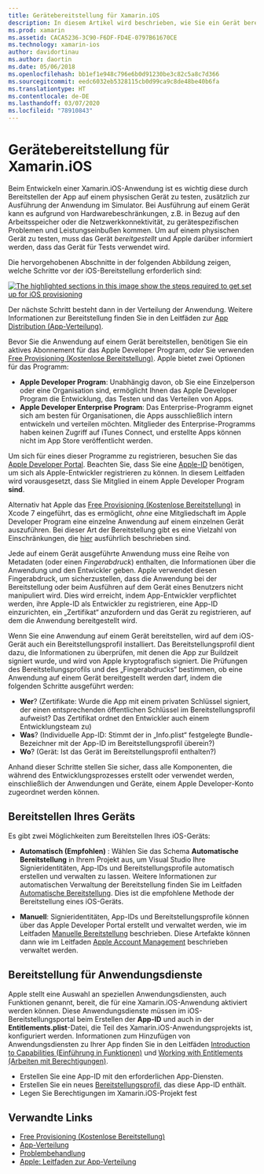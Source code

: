 ```yaml
---
title: Gerätebereitstellung für Xamarin.iOS
description: In diesem Artikel wird beschrieben, wie Sie ein Gerät bereitstellen, damit es zum Testen einer Anwendung verwendet werden kann. Außerdem wird erläutert, wie Sie eine App konfigurieren, damit sie Funktionen wie Pushbenachrichtigungen verwenden kann.
ms.prod: xamarin
ms.assetid: CACA5236-3C90-F6DF-FD4E-0797B61670CE
ms.technology: xamarin-ios
author: davidortinau
ms.author: daortin
ms.date: 05/06/2018
ms.openlocfilehash: bb1ef1e948c796e6b0d91230be3c82c5a8c7d366
ms.sourcegitcommit: eedc6032eb5328115cb0d99ca9c8de48be40b6fa
ms.translationtype: HT
ms.contentlocale: de-DE
ms.lasthandoff: 03/07/2020
ms.locfileid: "78910843"
---
```

# <a name="device-provisioning-for-xamarinios"></a>Gerätebereitstellung für Xamarin.iOS

Beim Entwickeln einer Xamarin.iOS-Anwendung ist es wichtig diese durch Bereitstellen der App auf einem physischen Gerät zu testen, zusätzlich zur Ausführung der Anwendung im Simulator. Bei Ausführung auf einem Gerät kann es aufgrund von Hardwarebeschränkungen, z.B. in Bezug auf den Arbeitsspeicher oder die Netzwerkkonnektivität, zu gerätespezifischen Problemen und Leistungseinbußen kommen. Um auf einem physischen Gerät zu testen, muss das Gerät *bereitgestellt* und Apple darüber informiert werden, dass das Gerät für Tests verwendet wird.

Die hervorgehobenen Abschnitte in der folgenden Abbildung zeigen, welche Schritte vor der iOS-Bereitstellung erforderlich sind:

[![](images/provisioningdiagram.png "The highlighted sections in this image show the steps required to get set up for iOS provisioning")](images/provisioningdiagram.png#lightbox)

Der nächste Schritt besteht dann in der Verteilung der Anwendung. Weitere Informationen zur Bereitstellung finden Sie in den Leitfäden zur [App Distribution (App-Verteilung)](~/ios/deploy-test/app-distribution/index.md).

Bevor Sie die Anwendung auf einem Gerät bereitstellen, benötigen Sie ein aktives Abonnement für das Apple Developer Program, *oder* Sie verwenden [Free Provisioning (Kostenlose Bereitstellung)](~/ios/get-started/installation/device-provisioning/free-provisioning.md). Apple bietet zwei Optionen für das Programm:

- **Apple Developer Program**: Unabhängig davon, ob Sie eine Einzelperson oder eine Organisation sind, ermöglicht Ihnen das Apple Developer Program die Entwicklung, das Testen und das Verteilen von Apps.
- **Apple Developer Enterprise Program**: Das Enterprise-Programm eignet sich am besten für Organisationen, die Apps ausschließlich intern entwickeln und verteilen möchten. Mitglieder des Enterprise-Programms haben keinen Zugriff auf iTunes Connect, und erstellte Apps können nicht im App Store veröffentlicht werden.

Um sich für eines dieser Programme zu registrieren, besuchen Sie das [Apple Developer Portal](https://developer.apple.com/programs/enroll/). Beachten Sie, dass Sie eine [Apple-ID](https://appleid.apple.com/) benötigen, um sich als Apple-Entwickler registrieren zu können. In diesem Leitfaden wird vorausgesetzt, dass Sie Mitglied in einem Apple Developer Program **sind**.

Alternativ hat Apple das [Free Provisioning (Kostenlose Bereitstellung)](~/ios/get-started/installation/device-provisioning/free-provisioning.md) in Xcode 7 eingeführt, das es ermöglicht, *ohne* eine Mitgliedschaft im Apple Developer Program eine einzelne Anwendung auf einem einzelnen Gerät auszuführen. Bei dieser Art der Bereitstellung gibt es eine Vielzahl von Einschränkungen, die [hier](~/ios/get-started/installation/device-provisioning/free-provisioning.md#limitations) ausführlich beschrieben sind.

Jede auf einem Gerät ausgeführte Anwendung muss eine Reihe von Metadaten (oder einen *Fingerabdruck*) enthalten, die Informationen über die Anwendung und den Entwickler geben. Apple verwendet diesen Fingerabdruck, um sicherzustellen, dass die Anwendung bei der Bereitstellung oder beim Ausführen auf dem Gerät eines Benutzers nicht manipuliert wird. Dies wird erreicht, indem App-Entwickler verpflichtet werden, ihre Apple-ID als Entwickler zu registrieren, eine App-ID einzurichten, ein „Zertifikat“ anzufordern und das Gerät zu registrieren, auf dem die Anwendung bereitgestellt wird.

Wenn Sie eine Anwendung auf einem Gerät bereitstellen, wird auf dem iOS-Gerät auch ein Bereitstellungsprofil installiert. Das Bereitstellungsprofil dient dazu, die Informationen zu überprüfen, mit denen die App zur Buildzeit signiert wurde, und wird von Apple kryptografisch signiert. Die Prüfungen des Bereitstellungsprofils und des „Fingerabdrucks“ bestimmen, ob eine Anwendung auf einem Gerät bereitgestellt werden darf, indem die folgenden Schritte ausgeführt werden:

- **Wer**? (Zertifikate: Wurde die App mit einem privaten Schlüssel signiert, der einen entsprechenden öffentlichen Schlüssel im Bereitstellungsprofil aufweist? Das Zertifikat ordnet den Entwickler auch einem Entwicklungsteam zu)
- **Was**? (Individuelle App-ID: Stimmt der in „Info.plist“ festgelegte Bundle-Bezeichner mit der App-ID im Bereitstellungsprofil überein?)
- **Wo**? (Gerät: Ist das Gerät im Bereitstellungsprofil enthalten?)

Anhand dieser Schritte stellen Sie sicher, dass alle Komponenten, die während des Entwicklungsprozesses erstellt oder verwendet werden, einschließlich der Anwendungen und Geräte, einem Apple Developer-Konto zugeordnet werden können.

## <a name="provisioning-your-device"></a>Bereitstellen Ihres Geräts

Es gibt zwei Möglichkeiten zum Bereitstellen Ihres iOS-Geräts:

- **Automatisch (Empfohlen)** : Wählen Sie das Schema **Automatische Bereitstellung** in Ihrem Projekt aus, um Visual Studio Ihre Signieridentitäten, App-IDs und Bereitstellungsprofile automatisch erstellen und verwalten zu lassen. Weitere Informationen zur automatischen Verwaltung der Bereitstellung finden Sie im Leitfaden [Automatische Bereitstellung](automatic-provisioning.md). Dies ist die empfohlene Methode der Bereitstellung eines iOS-Geräts.

- **Manuell**: Signieridentitäten, App-IDs und Bereitstellungsprofile können über das Apple Developer Portal erstellt und verwaltet werden, wie im Leitfaden [Manuelle Bereitstellung](manual-provisioning.md) beschrieben. Diese Artefakte können dann wie im Leitfaden [Apple Account Management](~/cross-platform/macios/apple-account-management.md) beschrieben verwaltet werden.

## <a name="provisioning-for-application-services"></a>Bereitstellung für Anwendungsdienste

Apple stellt eine Auswahl an speziellen Anwendungsdiensten, auch Funktionen genannt, bereit, die für eine Xamarin.iOS-Anwendung aktiviert werden können. Diese Anwendungsdienste müssen im iOS-Bereitstellungsportal beim Erstellen der **App-ID** und auch in der **Entitlements.plist**-Datei, die Teil des Xamarin.iOS-Anwendungsprojekts ist, konfiguriert werden. Informationen zum Hinzufügen von Anwendungsdiensten zu Ihrer App finden Sie in den Leitfäden [Introduction to Capabilities (Einführung in Funktionen)](~/ios/deploy-test/provisioning/capabilities/index.md) und [Working with Entitlements (Arbeiten mit Berechtigungen)](~/ios/deploy-test/provisioning/entitlements.md).

- Erstellen Sie eine App-ID mit den erforderlichen App-Diensten.
- Erstellen Sie ein neues [Bereitstellungsprofil](#provisioning-your-device), das diese App-ID enthält.
- Legen Sie Berechtigungen im Xamarin.iOS-Projekt fest

## <a name="related-links"></a>Verwandte Links

- [Free Provisioning (Kostenlose Bereitstellung)](~/ios/get-started/installation/device-provisioning/free-provisioning.md)
- [App-Verteilung](~/ios/deploy-test/app-distribution/index.md)
- [Problembehandlung](~/ios/deploy-test/troubleshooting.md)
- [Apple: Leitfaden zur App-Verteilung](https://developer.apple.com/library/ios/documentation/IDEs/Conceptual/AppDistributionGuide/Introduction/Introduction.html)
